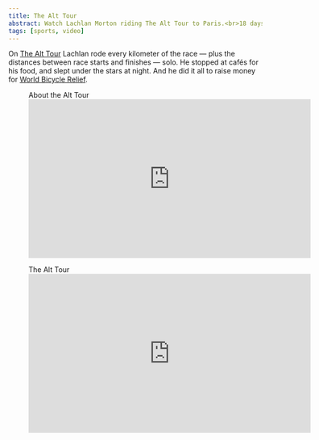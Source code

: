 ```yaml
---
title: The Alt Tour
abstract: Watch Lachlan Morton riding The Alt Tour to Paris.<br>18 days, 5509 km, 66831 m of climbing, 225 hrs of riding.
tags: [sports, video] 
---
```

On [The Alt Tour](https://alttour.ef.com) Lachlan rode every kilometer of the race — plus the distances between race starts and finishes — solo. He stopped at cafés for his food, and slept under the stars at night. And he did it all to raise money for [World Bicycle Relief](https://worldbicyclerelief.org).

<figure class="lg:bleed lg:split-aside-left">
<figcaption>About the Alt Tour</figcaption>
<iframe width="560" height="315" src="https://www.youtube.com/embed/NPZPN7SGwW8" title="YouTube **video** player" frameborder="0" allow="accelerometer; autoplay; clipboard-write; encrypted-media; gyroscope; picture-in-picture" allowfullscreen></iframe>
</figure>

<figure class="lg:bleed lg:split-aside-left">
<figcaption>The Alt Tour</figcaption>
<iframe width="560" height="315" src="https://www.youtube.com/embed/VrMx_JooERQ" title="YouTube video player" frameborder="0" allow="accelerometer; autoplay; clipboard-write; encrypted-media; gyroscope; picture-in-picture" allowfullscreen></iframe>
</figure>